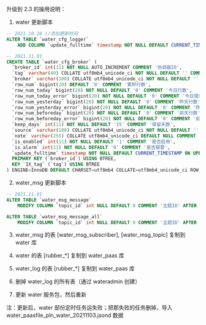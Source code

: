 
升级到 2.3 的操用说明：


1. water 更新脚本

```sql
-- 2021.10.28 //添加更新时间
ALTER TABLE `water_cfg_logger`
    ADD COLUMN `update_fulltime` timestamp NOT NULL DEFAULT CURRENT_TIMESTAMP ON UPDATE CURRENT_TIMESTAMP COMMENT '更新时间' AFTER `is_alarm`;

-- 2021.11.01
CREATE TABLE `water_cfg_broker` (
  `broker_id` int(11) NOT NULL AUTO_INCREMENT COMMENT '协调器ID',
  `tag` varchar(40) COLLATE utf8mb4_unicode_ci NOT NULL DEFAULT '' COMMENT '分组标签',
  `broker` varchar(100) COLLATE utf8mb4_unicode_ci NOT NULL DEFAULT '' COMMENT '协调器',
  `row_num` bigint(20) DEFAULT '0' COMMENT '累积行数',
  `row_num_today` bigint(20) NOT NULL DEFAULT '0' COMMENT '今日行数',
  `row_num_today_error` bigint(20) NOT NULL DEFAULT '0' COMMENT '今日错误行数',
  `row_num_yesterday` bigint(20) NOT NULL DEFAULT '0' COMMENT '昨天行数',
  `row_num_yesterday_error` bigint(20) NOT NULL DEFAULT '0' COMMENT '昨天错误行数',
  `row_num_beforeday` bigint(20) NOT NULL DEFAULT '0' COMMENT '前天行数',
  `row_num_beforeday_error` bigint(20) NOT NULL DEFAULT '0' COMMENT '前天错误行数',
  `keep_days` int(11) NOT NULL DEFAULT '15' COMMENT '保留天数',
  `source` varchar(100) COLLATE utf8mb4_unicode_ci NOT NULL DEFAULT '' COMMENT '数据源',
  `note` varchar(255) COLLATE utf8mb4_unicode_ci DEFAULT NULL COMMENT '备注',
  `is_enabled` int(11) NOT NULL DEFAULT '1' COMMENT '是否启用',
  `is_alarm` int(11) NOT NULL DEFAULT '0' COMMENT '是否报警',
  `update_fulltime` timestamp NOT NULL DEFAULT CURRENT_TIMESTAMP ON UPDATE CURRENT_TIMESTAMP COMMENT '更新时间',
  PRIMARY KEY (`broker_id`) USING BTREE,
  KEY `IX_tag` (`tag`) USING BTREE
) ENGINE=InnoDB DEFAULT CHARSET=utf8mb4 COLLATE=utf8mb4_unicode_ci ROW_FORMAT=DYNAMIC COMMENT='WATER-配置-消息协调器表';


```

2. water_msg 更新脚本

```sql
-- 2021.11.01
ALTER TABLE `water_msg_message`
    MODIFY COLUMN `topic_id` int NULL DEFAULT 0 COMMENT '主题ID' AFTER `tags`;

ALTER TABLE `water_msg_message_all`
    MODIFY COLUMN `topic_id` int NULL DEFAULT 0 COMMENT '主题ID' AFTER `tags`;
```

3. water_msg 的表 [water_msg_subscriber], [water_msg_topic] 复制到 water 库

4. water 的表 [rubber_*] 复制到 water_paas 库
5. water_log 的表 [rubber_*] 复制到 water_paas 库
6. 删掉 water_log 的所有表（通过 wateradmin 创建）

7. 更新 water 服务包，然后重新

注：更新后，water 部份定时任务运失败；把那失败的任务删掉，导入 water_paasfile_pln_water_20211103.jsond 数据



